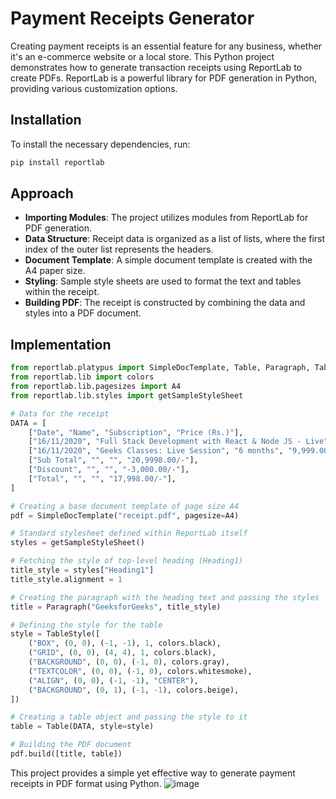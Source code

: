 # Payment Receipts Generator

Creating payment receipts is an essential feature for any business, whether it's an e-commerce website or a local store. This Python project demonstrates how to generate transaction receipts using ReportLab to create PDFs. ReportLab is a powerful library for PDF generation in Python, providing various customization options.

## Installation

To install the necessary dependencies, run:

```bash
pip install reportlab
```

## Approach

- **Importing Modules**: The project utilizes modules from ReportLab for PDF generation.
- **Data Structure**: Receipt data is organized as a list of lists, where the first index of the outer list represents the headers.
- **Document Template**: A simple document template is created with the A4 paper size.
- **Styling**: Sample style sheets are used to format the text and tables within the receipt.
- **Building PDF**: The receipt is constructed by combining the data and styles into a PDF document.

## Implementation

```python
from reportlab.platypus import SimpleDocTemplate, Table, Paragraph, TableStyle
from reportlab.lib import colors
from reportlab.lib.pagesizes import A4
from reportlab.lib.styles import getSampleStyleSheet

# Data for the receipt
DATA = [
    ["Date", "Name", "Subscription", "Price (Rs.)"],
    ["16/11/2020", "Full Stack Development with React & Node JS - Live", "Lifetime", "10,999.00/-"],
    ["16/11/2020", "Geeks Classes: Live Session", "6 months", "9,999.00/-"],
    ["Sub Total", "", "", "20,9998.00/-"],
    ["Discount", "", "", "-3,000.00/-"],
    ["Total", "", "", "17,998.00/-"],
]

# Creating a base document template of page size A4
pdf = SimpleDocTemplate("receipt.pdf", pagesize=A4)

# Standard stylesheet defined within ReportLab itself
styles = getSampleStyleSheet()

# Fetching the style of top-level heading (Heading1)
title_style = styles["Heading1"]
title_style.alignment = 1

# Creating the paragraph with the heading text and passing the styles
title = Paragraph("GeeksforGeeks", title_style)

# Defining the style for the table
style = TableStyle([
    ("BOX", (0, 0), (-1, -1), 1, colors.black),
    ("GRID", (0, 0), (4, 4), 1, colors.black),
    ("BACKGROUND", (0, 0), (-1, 0), colors.gray),
    ("TEXTCOLOR", (0, 0), (-1, 0), colors.whitesmoke),
    ("ALIGN", (0, 0), (-1, -1), "CENTER"),
    ("BACKGROUND", (0, 1), (-1, -1), colors.beige),
])

# Creating a table object and passing the style to it
table = Table(DATA, style=style)

# Building the PDF document
pdf.build([title, table])
```

This project provides a simple yet effective way to generate payment receipts in PDF format using Python.
![image](https://github.com/Dev083/payment-receipts-/assets/75601698/9a9def98-75da-417f-b16a-c8624a21ee5d)
